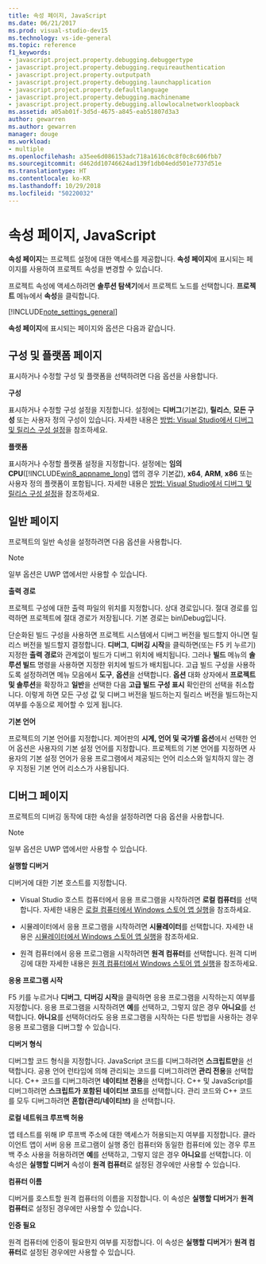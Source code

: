 ```yaml
---
title: 속성 페이지, JavaScript
ms.date: 06/21/2017
ms.prod: visual-studio-dev15
ms.technology: vs-ide-general
ms.topic: reference
f1_keywords:
- javascript.project.property.debugging.debuggertype
- javascript.project.property.debugging.requireauthentication
- javascript.project.property.outputpath
- javascript.project.property.debugging.launchapplication
- javascript.project.property.defaultlanguage
- javascript.project.property.debugging.machinename
- javascript.project.property.debugging.allowlocalnetworkloopback
ms.assetid: a05ab01f-3d5d-4675-a845-eab51807d3a3
author: gewarren
ms.author: gewarren
manager: douge
ms.workload:
- multiple
ms.openlocfilehash: a35ee6d086153adc718a1616c0c8f0c8c606fbb7
ms.sourcegitcommit: d462dd10746624ad139f1db04edd501e7737d51e
ms.translationtype: HT
ms.contentlocale: ko-KR
ms.lasthandoff: 10/29/2018
ms.locfileid: "50220032"
---
```

# <a name="property-pages-javascript"></a>속성 페이지, JavaScript
**속성 페이지**는 프로젝트 설정에 대한 액세스를 제공합니다. **속성 페이지**에 표시되는 페이지를 사용하여 프로젝트 속성을 변경할 수 있습니다.

프로젝트 속성에 액세스하려면 **솔루션 탐색기**에서 프로젝트 노드를 선택합니다. **프로젝트** 메뉴에서 **속성**을 클릭합니다.

[!INCLUDE[note_settings_general](../../data-tools/includes/note_settings_general_md.md)]

**속성 페이지**에 표시되는 페이지와 옵션은 다음과 같습니다.

## <a name="configuration-and-platform-page"></a>구성 및 플랫폼 페이지
 표시하거나 수정할 구성 및 플랫폼을 선택하려면 다음 옵션을 사용합니다.

 **구성**

 표시하거나 수정할 구성 설정을 지정합니다. 설정에는 **디버그**(기본값), **릴리스**, **모든 구성** 또는 사용자 정의 구성이 있습니다. 자세한 내용은 [방법: Visual Studio에서 디버그 및 릴리스 구성 설정](../../debugger/how-to-set-debug-and-release-configurations.md)을 참조하세요.

 **플랫폼**

 표시하거나 수정할 플랫폼 설정을 지정합니다. 설정에는 **임의 CPU**([!INCLUDE[win8_appname_long](../../debugger/includes/win8_appname_long_md.md)] 앱의 경우 기본값), **x64**, **ARM**, **x86** 또는 사용자 정의 플랫폼이 포함됩니다. 자세한 내용은 [방법: Visual Studio에서 디버그 및 릴리스 구성 설정](../../debugger/how-to-set-debug-and-release-configurations.md)을 참조하세요.

## <a name="general-page"></a>일반 페이지
 프로젝트의 일반 속성을 설정하려면 다음 옵션을 사용합니다.

> [!NOTE]
> 일부 옵션은 UWP 앱에서만 사용할 수 있습니다.


 **출력 경로**

 프로젝트 구성에 대한 출력 파일의 위치를 지정합니다. 상대 경로입니다. 절대 경로를 입력하면 프로젝트에 절대 경로가 저장됩니다. 기본 경로는 bin\Debug입니다.

 단순화된 빌드 구성을 사용하면 프로젝트 시스템에서 디버그 버전을 빌드할지 아니면 릴리스 버전을 빌드할지 결정합니다. **디버그**, **디버깅 시작**을 클릭하면(또는 F5 키 누르기) 지정한 **출력 경로**와 관계없이 빌드가 디버그 위치에 배치됩니다. 그러나 **빌드** 메뉴의 **솔루션 빌드** 명령을 사용하면 지정한 위치에 빌드가 배치됩니다. 고급 빌드 구성을 사용하도록 설정하려면 메뉴 모음에서 **도구**, **옵션**을 선택합니다. **옵션** 대화 상자에서 **프로젝트 및 솔루션**을 확장하고 **일반**을 선택한 다음 **고급 빌드 구성 표시** 확인란의 선택을 취소합니다. 이렇게 하면 모든 구성 값 및 디버그 버전을 빌드하는지 릴리스 버전을 빌드하는지 여부를 수동으로 제어할 수 있게 됩니다.

 **기본 언어**

 프로젝트의 기본 언어를 지정합니다. 제어판의 **시계, 언어 및 국가별 옵션**에서 선택한 언어 옵션은 사용자의 기본 설정 언어를 지정합니다. 프로젝트의 기본 언어를 지정하면 사용자의 기본 설정 언어가 응용 프로그램에서 제공되는 언어 리소스와 일치하지 않는 경우 지정된 기본 언어 리소스가 사용됩니다.

## <a name="debug-page"></a>디버그 페이지
 프로젝트의 디버깅 동작에 대한 속성을 설정하려면 다음 옵션을 사용합니다.

> [!NOTE]
> 일부 옵션은 UWP 앱에서만 사용할 수 있습니다.


 **실행할 디버거**

 디버거에 대한 기본 호스트를 지정합니다.

-   Visual Studio 호스트 컴퓨터에서 응용 프로그램을 시작하려면 **로컬 컴퓨터**를 선택합니다. 자세한 내용은 [로컬 컴퓨터에서 Windows 스토어 앱 실행](../../debugger/run-windows-store-apps-on-the-local-machine.md)을 참조하세요.

-   시뮬레이터에서 응용 프로그램을 시작하려면 **시뮬레이터**를 선택합니다. 자세한 내용은 [시뮬레이터에서 Windows 스토어 앱 실행](../../debugger/run-windows-store-apps-in-the-simulator.md)을 참조하세요.

-   원격 컴퓨터에서 응용 프로그램을 시작하려면 **원격 컴퓨터**를 선택합니다. 원격 디버깅에 대한 자세한 내용은 [원격 컴퓨터에서 Windows 스토어 앱 실행](../../debugger/run-windows-store-apps-on-a-remote-machine.md)을 참조하세요.

**응용 프로그램 시작**

F5 키를 누르거나 **디버그**, **디버깅 시작**을 클릭하면 응용 프로그램을 시작하는지 여부를 지정합니다. 응용 프로그램을 시작하려면 **예**를 선택하고, 그렇지 않은 경우 **아니요**를 선택합니다. **아니요**를 선택하더라도 응용 프로그램을 시작하는 다른 방법을 사용하는 경우 응용 프로그램을 디버그할 수 있습니다.

**디버거 형식**

디버그할 코드 형식을 지정합니다. JavaScript 코드를 디버그하려면 **스크립트만**을 선택합니다. 공용 언어 런타임에 의해 관리되는 코드를 디버그하려면 **관리 전용**을 선택합니다. C++ 코드를 디버그하려면 **네이티브 전용**을 선택합니다. C++ 및 JavaScript를 디버그하려면 **스크립트가 포함된 네이티브 코드**를 선택합니다. 관리 코드와 C++ 코드를 모두 디버그하려면 **혼합(관리/네이티브)** 을 선택합니다.

**로컬 네트워크 루프백 허용**

앱 테스트를 위해 IP 루프백 주소에 대한 액세스가 허용되는지 여부를 지정합니다. 클라이언트 앱이 서버 응용 프로그램이 실행 중인 컴퓨터와 동일한 컴퓨터에 있는 경우 루프백 주소 사용을 허용하려면 **예**를 선택하고, 그렇지 않은 경우 **아니요**를 선택합니다. 이 속성은 **실행할 디버거** 속성이 **원격 컴퓨터**로 설정된 경우에만 사용할 수 있습니다.

**컴퓨터 이름**

디버거를 호스트할 원격 컴퓨터의 이름을 지정합니다. 이 속성은 **실행할 디버거**가 **원격 컴퓨터**로 설정된 경우에만 사용할 수 있습니다.

**인증 필요**

원격 컴퓨터에 인증이 필요한지 여부를 지정합니다. 이 속성은 **실행할 디버거**가 **원격 컴퓨터**로 설정된 경우에만 사용할 수 있습니다.
